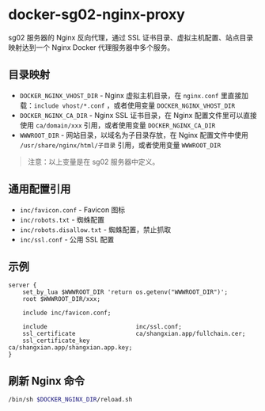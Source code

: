 # docker-sg02-nginx-proxy
sg02 服务器的 Nginx 反向代理，通过 SSL 证书目录、虚拟主机配置、站点目录映射达到一个 Nginx Docker 代理服务器中多个服务。

## 目录映射

- `DOCKER_NGINX_VHOST_DIR` - Nginx 虚拟主机目录，在 `nginx.conf` 里直接加载：`include vhost/*.conf` ，或者使用变量 `DOCKER_NGINX_VHOST_DIR`
- `DOCKER_NGINX_CA_DIR` - Nginx SSL 证书目录，在 Nginx 配置文件里可以直接使用 `ca/domain/xxx` 引用，或者使用变量 `DOCKER_NGINX_CA_DIR`
- `WWWROOT_DIR` - 网站目录，以域名为子目录存放，在 Nginx 配置文件中使用 `/usr/share/nginx/html/子目录` 引用，或者使用变量 `WWWROOT_DIR`

> 注意：以上变量是在 sg02 服务器中定义。

## 通用配置引用

- `inc/favicon.conf` - Favicon 图标
- `inc/robots.txt` - 蜘蛛配置
- `inc/robots.disallow.txt` - 蜘蛛配置，禁止抓取
- `inc/ssl.conf` - 公用 SSL 配置

## 示例

```nginx
server {
    set_by_lua $WWWROOT_DIR 'return os.getenv("WWWROOT_DIR")';
    root $WWWROOT_DIR/xxx;

    include inc/favicon.conf;

    include                         inc/ssl.conf;
    ssl_certificate                 ca/shangxian.app/fullchain.cer;
    ssl_certificate_key             ca/shangxian.app/shangxian.app.key;
}
```

## 刷新 Nginx 命令

```bash
/bin/sh $DOCKER_NGINX_DIR/reload.sh
```